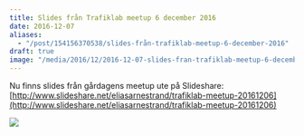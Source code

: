 ```yaml
---
title: Slides från Trafiklab meetup 6 december 2016
date: 2016-12-07
aliases:
  - "/post/154156370538/slides-från-trafiklab-meetup-6-december-2016"
draft: true
image: "/media/2016/12/2016-12-07-slides-fran-trafiklab-meetup-6-december-2016-1.png"
---
```


Nu finns slides från gårdagens meetup ute på Slideshare: [http://www.slideshare.net/eliasarnestrand/trafiklab-meetup-20161206](http://www.slideshare.net/eliasarnestrand/trafiklab-meetup-20161206)


![](/media/2016/12/2016-12-07-slides-fran-trafiklab-meetup-6-december-2016-1.png)


 
